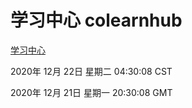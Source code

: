 # 学习中心 colearnhub
[学习中心](http://59.174.25.15:56308/colearnhub/)

2020年 12月 22日 星期二 04:30:08 CST

2020年 12月 21日 星期一 20:30:08 GMT
